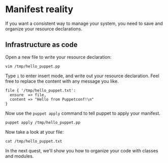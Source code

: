 # Manifest reality

If you want a consistent way to manage your system, you need to save and
organize your resource declarations.

## Infrastructure as code

Open a new file to write your resource declaration:

    vim /tmp/hello_puppet.pp

Type `i` to enter insert mode, and write out your resource declaration. Feel
free to replace the content with any message you like.

```puppet
file { '/tmp/hello_puppet.txt':
  ensure  => file,
  content => "Hello from Puppetconf!\n"
}
```

Now use the `puppet apply` command to tell puppet to apply your manifest.

    puppet apply /tmp/hello_puppet.pp

Now take a look at your file:

    cat /tmp/hello_puppet.txt

In the next quest, we'll show you how to organize your code with classes
and modules.
